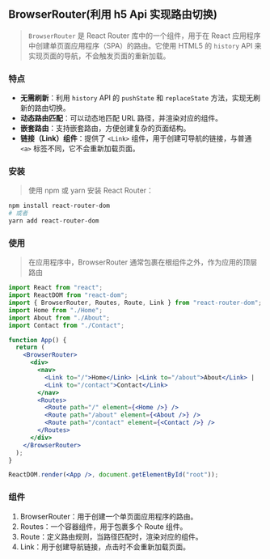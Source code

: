## BrowserRouter(利用 h5 Api 实现路由切换)

> `BrowserRouter` 是 React Router 库中的一个组件，用于在 React 应用程序中创建单页面应用程序（SPA）的路由。它使用 HTML5 的 `history` API 来实现页面的导航，不会触发页面的重新加载。

### 特点

- **无需刷新**：利用 `history` API 的 `pushState` 和 `replaceState` 方法，实现无刷新的路由切换。
- **动态路由匹配**：可以动态地匹配 URL 路径，并渲染对应的组件。
- **嵌套路由**：支持嵌套路由，方便创建复杂的页面结构。
- **链接（Link）组件**：提供了 `<Link>` 组件，用于创建可导航的链接，与普通 `<a>` 标签不同，它不会重新加载页面。

### 安装

> 使用 npm 或 yarn 安装 React Router：

```bash
npm install react-router-dom
# 或者
yarn add react-router-dom
```

### 使用

> 在应用程序中，BrowserRouter 通常包裹在根组件之外，作为应用的顶层路由

```jsx
import React from "react";
import ReactDOM from "react-dom";
import { BrowserRouter, Routes, Route, Link } from "react-router-dom";
import Home from "./Home";
import About from "./About";
import Contact from "./Contact";

function App() {
  return (
    <BrowserRouter>
      <div>
        <nav>
          <Link to="/">Home</Link> |<Link to="/about">About</Link> |
          <Link to="/contact">Contact</Link>
        </nav>
        <Routes>
          <Route path="/" element={<Home />} />
          <Route path="/about" element={<About />} />
          <Route path="/contact" element={<Contact />} />
        </Routes>
      </div>
    </BrowserRouter>
  );
}

ReactDOM.render(<App />, document.getElementById("root"));
```

### 组件

1. BrowserRouter：用于创建一个单页面应用程序的路由。
2. Routes：一个容器组件，用于包裹多个 Route 组件。
3. Route：定义路由规则，当路径匹配时，渲染对应的组件。
4. Link：用于创建导航链接，点击时不会重新加载页面。
